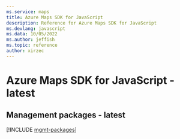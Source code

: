```yaml
---
ms.service: maps
title: Azure Maps SDK for JavaScript
description: Reference for Azure Maps SDK for JavaScript
ms.devlang: javascript
ms.data: 10/05/2022
ms.author: jeffish
ms.topic: reference
author: xirzec
---
```

# Azure Maps SDK for JavaScript - latest

## Management packages - latest
[!INCLUDE [mgmt-packages](maps-mgmt-index.md)]